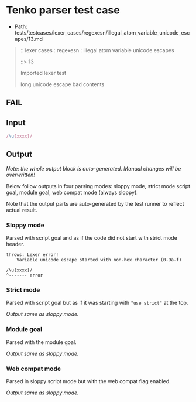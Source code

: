 # Tenko parser test case

- Path: tests/testcases/lexer_cases/regexesn/illegal_atom_variable_unicode_escapes/13.md

> :: lexer cases : regexesn : illegal atom variable unicode escapes
>
> ::> 13
>
> Imported lexer test
>
> long unicode escape bad contents

## FAIL

## Input

`````js
/\u{xxxx}/
`````

## Output

_Note: the whole output block is auto-generated. Manual changes will be overwritten!_

Below follow outputs in four parsing modes: sloppy mode, strict mode script goal, module goal, web compat mode (always sloppy).

Note that the output parts are auto-generated by the test runner to reflect actual result.

### Sloppy mode

Parsed with script goal and as if the code did not start with strict mode header.

`````
throws: Lexer error!
    Variable unicode escape started with non-hex character (0-9a-f)

/\u{xxxx}/
^------- error
`````

### Strict mode

Parsed with script goal but as if it was starting with `"use strict"` at the top.

_Output same as sloppy mode._

### Module goal

Parsed with the module goal.

_Output same as sloppy mode._

### Web compat mode

Parsed in sloppy script mode but with the web compat flag enabled.

_Output same as sloppy mode._
